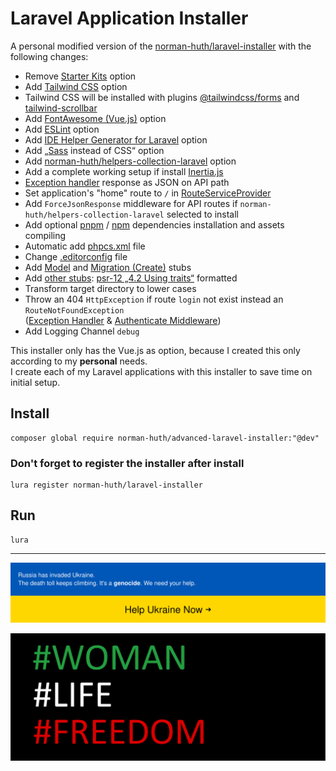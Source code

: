 # Laravel Application Installer

A personal modified version of the [norman-huth/laravel-installer](https://github.com/Muetze42/laravel-installer) with
the following changes:

* Remove [Starter Kits](https://laravel.com/docs/starter-kits) option
* Add [Tailwind CSS](https://tailwindcss.com) option
* Tailwind CSS will be installed with
  plugins [@tailwindcss/forms](https://www.npmjs.com/package/@tailwindcss/forms)
  and [tailwind-scrollbar](https://www.npmjs.com/package/tailwind-scrollbar)
* Add [FontAwesome (Vue.js)](https://fontawesome.com) option
* Add [ESLint](https://eslint.org) option
* Add [IDE Helper Generator for Laravel](https://github.com/barryvdh/laravel-ide-helper) option
* Add „[Sass](https://sass-lang.com) instead of CSS“ option
* Add [norman-huth/helpers-collection-laravel](https://github.com/Muetze42/helpers-collection-laravel) option
* Add a complete working setup if install [Inertia.js](https://inertiajs.com/)
* [Exception handler](https://github.com/Muetze42/advanced-laravel-installer/blob/main/storage/Handler.php#L46) response
  as JSON on API path
* Set application's "home" route to `/`
  in [RouteServiceProvider](https://github.com/laravel/laravel/blob/10.x/app/Providers/RouteServiceProvider.php#L20)
* Add `ForceJsonResponse` middleware for API routes if `norman-huth/helpers-collection-laravel` selected to install
* Add optional [pnpm](https://pnpm.io/) / [npm](https://www.npmjs.com/) dependencies installation and assets compiling
* Automatic add [phpcs.xml](https://github.com/Muetze42/advanced-laravel-installer/blob/main/storage/phpcs.xml) file
* Change [.editorconfig](https://github.com/Muetze42/advanced-laravel-installer/blob/main/storage/.editorconfig) file
* Add [Model](https://github.com/Muetze42/advanced-laravel-installer/blob/main/storage/stubs/model.stub)
  and [Migration \(Create\)](https://github.com/Muetze42/advanced-laravel-installer/blob/main/storage/stubs/migration.create.stub)
  stubs
* Add [other stubs](https://github.com/Muetze42/advanced-laravel-installer/tree/main/storage/stubs): [psr-12 „4.2 Using traits“](https://www.php-fig.org/psr/psr-12/#42-using-traits) formatted
* Transform target directory to lower cases
* Throw an 404 `HttpException` if route `login` not exist instead an `RouteNotFoundException`<br>
  \([Exception Handler](https://github.com/Muetze42/advanced-laravel-installer/blob/main/storage/Handler.php#L56) & [Authenticate Middleware](https://github.com/Muetze42/advanced-laravel-installer/blob/main/storage/Authenticate.php#L16)\)
* Add Logging Channel `debug`

This installer only has the Vue.js as option, because I created this only according to my **personal** needs.  
I create each of my Laravel applications with this installer to save time on initial setup.

## Install

```shell
composer global require norman-huth/advanced-laravel-installer:"@dev"
```

### Don't forget to register the installer after install

```shell
lura register norman-huth/laravel-installer
```

## Run

```shell
lura
```

---

[![Stand With Ukraine](https://raw.githubusercontent.com/vshymanskyy/StandWithUkraine/main/banner2-direct.svg)](https://vshymanskyy.github.io/StandWithUkraine/)

[![Woman. Life. Freedom.](https://raw.githubusercontent.com/Muetze42/Muetze42/2033b219c6cce0cb656c34da5246434c27919bcd/files/iran-banner-big.svg)](https://linktr.ee/CurrentPetitionsFreeIran)
